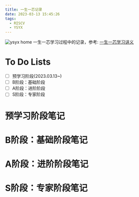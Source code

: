 ```yaml
---
title: 一生一芯记录 
date: 2023-03-13 15:45:26
tags:
  - RISCV
  - YSYX
---
```


![ysyx home](https://s2.loli.net/2023/03/13/UyC3hr8zgHu4jLS.png)
一生一芯学习过程中的记录，参考: [一生一芯学习讲义](https://ysyx.oscc.cc/docs/)

<!--more-->

# To Do Lists
- [ ] 预学习阶段(2023.03.13~)
- [ ] B阶段：基础阶段
- [ ] A阶段：进阶阶段
- [ ] S阶段：专家阶段

# 预学习阶段笔记
# B阶段：基础阶段笔记
# A阶段：进阶阶段笔记
# S阶段：专家阶段笔记
